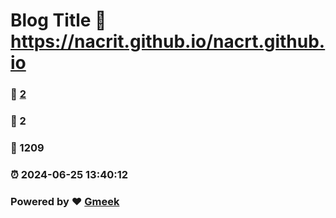 # Blog Title :link: https://nacrit.github.io/nacrt.github.io 
### :page_facing_up: [2](https://nacrit.github.io/nacrt.github.io/tag.html) 
### :speech_balloon: 2 
### :hibiscus: 1209 
### :alarm_clock: 2024-06-25 13:40:12 
### Powered by :heart: [Gmeek](https://github.com/Meekdai/Gmeek)
